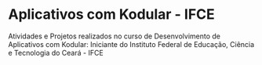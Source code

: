 # Aplicativos com Kodular - IFCE
Atividades e Projetos realizados no curso de  Desenvolvimento de Aplicativos com Kodular: Iniciante do Instituto Federal de Educação, Ciência e Tecnologia do Ceará - IFCE
